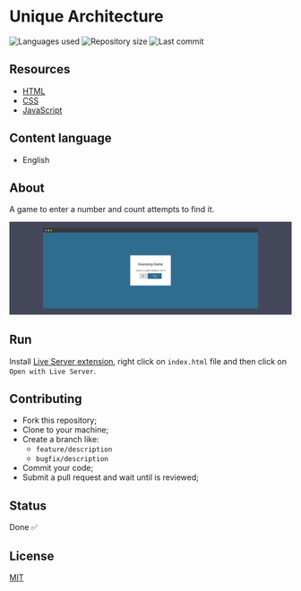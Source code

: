 # Unique Architecture

![Languages used](https://img.shields.io/github/languages/count/isadfrn/guessing-game?style=flat-square)
![Repository size](https://img.shields.io/github/repo-size/isadfrn/guessing-game?style=flat-square)
![Last commit](https://img.shields.io/github/last-commit/isadfrn/guessing-game?style=flat-square)

## Resources

- [HTML](https://developer.mozilla.org/pt-BR/docs/Web/HTML)
- [CSS](https://developer.mozilla.org/pt-BR/docs/Web/CSS)
- [JavaScript](https://developer.mozilla.org/pt-BR/docs/Web/JavaScript)

## Content language

- English

## About

A game to enter a number and count attempts to find it.

![Demo page preview](./assets/img/demo.png)

## Run

Install [Live Server extension](https://marketplace.visualstudio.com/items?itemName=ritwickdey.LiveServer), right click on `index.html` file and then click on `Open with Live Server`.

## Contributing

- Fork this repository;
- Clone to your machine;
- Create a branch like:
  - `feature/description`
  - `bugfix/description`
- Commit your code;
- Submit a pull request and wait until is reviewed;

## Status

Done ✅

## License

[MIT](./LICENSE)
